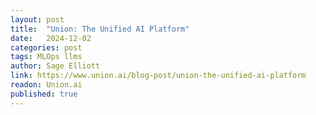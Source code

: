 ```yaml
---
layout: post
title:  "Union: The Unified AI Platform"
date:   2024-12-02
categories: post
tags: MLOps llms
author: Sage Elliott
link: https://www.union.ai/blog-post/union-the-unified-ai-platform
readon: Union.ai
published: true
---
```

